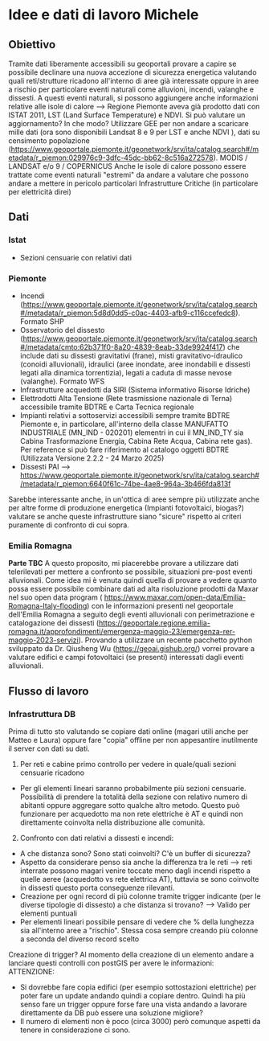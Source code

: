 # Idee e dati di lavoro Michele
## Obiettivo
Tramite dati liberamente accessibili su geoportali provare a capire se possibile declinare una nuova accezione di sicurezza energetica valutando quali reti/strutture ricadono all'interno di aree già interessate oppure in aree a rischio per particolare eventi naturali come alluvioni, incendi, valanghe e dissesti. 
A questi eventi naturali, si possono aggiungere anche informazioni relative alle isole di calore --> Regione Piemonte aveva già prodotto dati con ISTAT 2011, LST (Land Surface Temperature) e NDVI. Si può valutare un aggiornamento? In che modo? Utilizzare GEE per non andare a scaricare mille dati (ora sono disponibili Landsat 8 e 9 per LST e anche NDVI ), dati su censimento popolazione (https://www.geoportale.piemonte.it/geonetwork/srv/ita/catalog.search#/metadata/r_piemon:029976c9-3dfc-45dc-bb62-8c516a272578). MODIS / LANDSAT e/o 9 / COPERNICUS
Anche le isole di calore possono essere trattate come eventi naturali "estremi" da andare a valutare che possono andare a mettere in pericolo particolari Infrastrutture Critiche (in particolare per elettricità direi)


## Dati 
### Istat
* Sezioni censuarie con relativi dati
### Piemonte
* Incendi (https://www.geoportale.piemonte.it/geonetwork/srv/ita/catalog.search#/metadata/r_piemon:5d8d0dd5-c0ac-4403-afb9-c116ccefedc8). Formato SHP
* Osservatorio del dissesto (https://www.geoportale.piemonte.it/geonetwork/srv/ita/catalog.search#/metadata/cmto:62b371f0-8a20-4839-8eab-33de9924f417) che include dati su dissesti gravitativi (frane), misti gravitativo-idraulico (conoidi alluvionali), idraulici (aree inondate, aree inondabili e dissesti legati alla dinamica torrentizia), legati a caduta di masse nevose (valanghe). Formato WFS
* Infrastrutture acquedotti da SIRI (Sistema informativo Risorse Idriche)
* Elettrodotti Alta Tensione (Rete trasmissione nazionale di Terna) accessibile tramite BDTRE e Carta Tecnica regionale
* Impianti relativi a sottoservizi accessibili sempre tramite BDTRE Piemonte e, in particolare, all'interno della classe MANUFATTO INDUSTRIALE (MN_IND - 020201) elementri in cui il MN_IND_TY sia Cabina Trasformazione Energia, Cabina Rete Acqua, Cabina rete gas). Per reference si può fare riferimento al catalogo oggetti BDTRE (Utilizzata Versione 2.2.2 - 24 Marzo 2025)
* Dissesti PAI --> https://www.geoportale.piemonte.it/geonetwork/srv/ita/catalog.search#/metadata/r_piemon:6640f61c-74be-4ae8-964a-3b466fda813f

Sarebbe interessante anche, in un'ottica di aree sempre più utilizzate anche per altre forme di produzione energetica (Impianti fotovoltaici, biogas?) valutare se anche queste infrastrutture siano "sicure" rispetto ai criteri puramente di confronto di cui sopra. 

### Emilia Romagna
**Parte TBC**
A questo proposito, mi piacerebbe provare a utilizzare dati telerilevati per mettere a confronto se possibile, situazioni pre-post eventi alluvionali. Come idea mi è venuta quindi quella di provare a vedere quanto possa essere possibile combinare dati ad alta risoluzione prodotti da Maxar nel suo open data program ( https://www.maxar.com/open-data/Emilia-Romagna-Italy-flooding) con le informazioni presenti nel geoportale dell'Emilia Romagna a seguito degli eventi alluvionali con perimetrazione e catalogazione dei dissesti (https://geoportale.regione.emilia-romagna.it/approfondimenti/emergenza-maggio-23/emergenza-rer-maggio-2023-servizi). 
Provando a utilizzare un recente pacchetto python sviluppato da Dr. Qiusheng Wu (https://geoai.gishub.org/) vorrei provare a valutare edifici e campi fotovoltaici (se presenti) interessati dagli eventi alluvionali.

## Flusso di lavoro

### Infrastruttura DB
Prima di tutto sto valutando se copiare dati online (magari utili anche per Matteo e Laura) oppure fare "copia" offline per non appesantire inutilmente il server con dati su dati.
1. Per reti e cabine primo controllo per vedere in quale/quali sezioni censuarie ricadono
  * Per gli elementi lineari saranno probabilmente più sezioni censuarie. Possibilità di prendere la totalità della sezione con relativo numero di abitanti oppure aggregare sotto qualche altro metodo. Questo può funzionare per acquedotto ma non rete elettriche è AT e quindi non direttamente coinvolta nella distribuzione alle comunità.  
2. Confronto con dati relativi a dissesti e incendi:
  * A che distanza sono? Sono stati coinvolti? C'è un buffer di sicurezza?
  * Aspetto da considerare penso sia anche la differenza tra le reti --> reti interrate possono magari venire toccate meno dagli incendi rispetto a quelle aeree (acquedotto vs rete elettrica AT), tuttavia se sono coinvolte in dissesti questo porta conseguenze rilevanti.
  * Creazione per ogni record di più colonne tramite trigger indicante (per le diverse tipologie di dissesto) a che distanza si trovano? --> Valido per elementi puntuali
  * Per elementi lineari possibile pensare di vedere che % della lunghezza sia all'interno aree a "rischio". Stessa cosa sempre creando più colonne a seconda del diverso record scelto

Creazione di trigger? Al momento della creazione di un elemento andare a lanciare questi controlli con postGIS per avere le informazioni:
ATTENZIONE: 
* Si dovrebbe fare copia edifici (per esempio sottostazioni elettriche) per poter fare un update andando quindi a copiare dentro. Quindi ha più senso fare un trigger oppure forse fare una vista andando a lavorare direttamente da DB può essere una soluzione migliore?
* Il numero di elementi non è poco (circa 3000) però comunque aspetti da tenere in considerazione ci sono.
